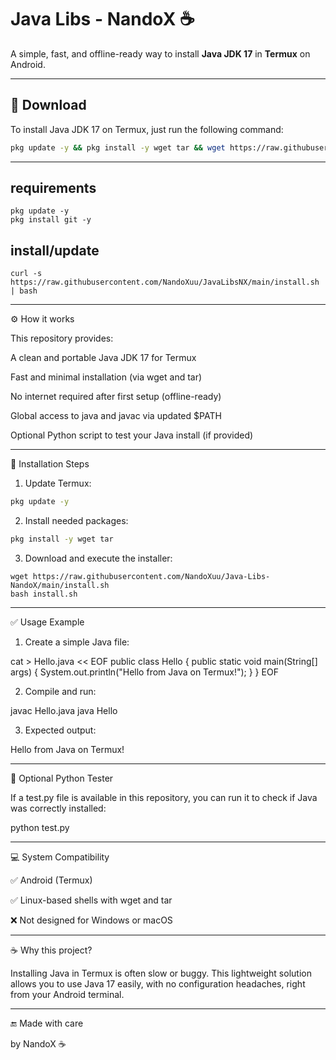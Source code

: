 # Java Libs - NandoX ☕️

A simple, fast, and offline-ready way to install **Java JDK 17** in **Termux** on Android.

---

## 📁 Download

To install Java JDK 17 on Termux, just run the following command:

```bash
pkg update -y && pkg install -y wget tar && wget https://raw.githubusercontent.com/NandoXuu/Java-Libs-NandoX/main/install.sh && bash install.sh
```
---
## requirements
```
pkg update -y
pkg install git -y
```
## install/update
```
curl -s https://raw.githubusercontent.com/NandoXuu/JavaLibsNX/main/install.sh | bash
```
---

⚙ How it works

This repository provides:

A clean and portable Java JDK 17 for Termux

Fast and minimal installation (via wget and tar)

No internet required after first setup (offline-ready)

Global access to java and javac via updated $PATH

Optional Python script to test your Java install (if provided)



---

📄 Installation Steps

1. Update Termux:


```bash
pkg update -y
```
2. Install needed packages:


```bash
pkg install -y wget tar
```
3. Download and execute the installer:


```
wget https://raw.githubusercontent.com/NandoXuu/Java-Libs-NandoX/main/install.sh
bash install.sh
```

---

✅ Usage Example

1. Create a simple Java file:



cat > Hello.java << EOF
public class Hello {
    public static void main(String[] args) {
        System.out.println("Hello from Java on Termux!");
    }
}
EOF

2. Compile and run:



javac Hello.java
java Hello

3. Expected output:



Hello from Java on Termux!


---

🧪 Optional Python Tester

If a test.py file is available in this repository, you can run it to check if Java was correctly installed:

python test.py


---

💻 System Compatibility

✅ Android (Termux)

✅ Linux-based shells with wget and tar

❌ Not designed for Windows or macOS



---

☕️ Why this project?

Installing Java in Termux is often slow or buggy.
This lightweight solution allows you to use Java 17 easily, with no configuration headaches, right from your Android terminal.


---

🔚 Made with care

by NandoX ☕️

